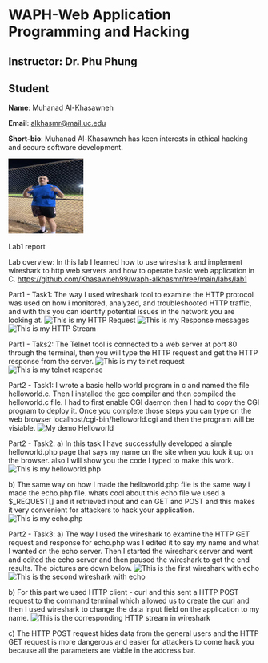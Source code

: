 # WAPH-Web Application Programming and Hacking

## Instructor: Dr. Phu Phung

## Student

**Name**: Muhanad Al-Khasawneh

**Email**: alkhasmr@mail.uc.edu

**Short-bio**: Muhanad Al-Khasawneh has keen interests in ethical hacking and secure software development.

![Muhanad's Profile Pic](profilepicresize.jpg)

Lab1 report

Lab overview: In this lab I learned how to use wireshark and implement wireshark to http web servers and how to operate basic web application in C.
https://github.com/Khasawneh99/waph-alkhasmr/tree/main/labs/lab1

Part1 - Task1: The way I used wireshark tool to examine the HTTP protocol was used on how i monitored, analyzed, and troubleshooted HTTP traffic, and with this you can identify potential issues in the network you are looking at.
![This is my HTTP Request](HTTP_Request.png)
![This is my Response messages](Response_messages.png)
![This is my HTTP Stream](HTTP_Stream.png)

Part1 - Taks2: The Telnet tool is connected to a web server at port 80 through the terminal, then you will type the HTTP request and get the HTTP response from the server. 
![This is my telnet request](telnet_request.png)
![This is my telnet response](telnet_response.png)

Part2 - Task1: I wrote a basic hello world program in c and named the file helloworld.c. Then I installed the gcc compiler and then compiled the helloworld.c file. I had to first enable CGI daemon then I had to copy the CGI program to deploy it. Once you complete those steps you can type on the web browser localhost/cgi-bin/helloworld.cgi and then the program will be visiable. 
![My demo Helloworld](demo_hellowrld.png)

Part2 - Task2: 
a) In this task I have successfully developed a simple helloworld.php page that says my name on the site when you look it up on the browser. also I will show you the code I typed to make this work. 
![This is my helloworld.php](helloworld_php.png)

b) The same way on how I made the helloworld.php file is the same way i made the echo.php file. whats cool about this echo file we used a $_REQUEST[] and it retrieved input and can GET and POST and this makes it very convenient for attackers to hack your application.
![This is my echo.php](echo_php.png)

Part2 - Task3: 
a) The way I used the wireshark to examine the HTTP GET request and response for echo.php was I edited it to say my name and what I wanted on the echo server. Then I started the wireshark server and went and edited the echo server and then paused the wireshark to get the end results. The pictures are down below. 
![This is the first wireshark with echo](echo_GET.png)
![This is the second wireshark with echo](echo_HTTP.png)

b) For this part we used HTTP client - curl and this sent a HTTP POST request to the command terminal which allowed us to create the curl and then I used wireshark to change the data input field on the application to my name. 
![This is the corresponding HTTP stream in wireshark](LAB1_PART3.png)

c) The HTTP POST request hides data from the general users and the HTTP GET request is more dangerous and easier for attackers to come hack you because all the parameters are viable in the address bar. 
